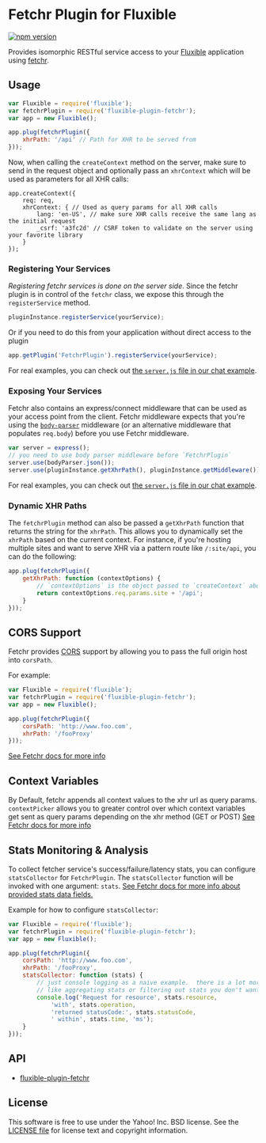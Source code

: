 # Fetchr Plugin for Fluxible

[![npm version](https://badge.fury.io/js/fluxible-plugin-fetchr.svg)](http://badge.fury.io/js/fluxible-plugin-fetchr)

Provides isomorphic RESTful service access to your [Fluxible](https://github.com/yahoo/fluxible) application using [fetchr](https://github.com/yahoo/fetchr).

## Usage

```js
var Fluxible = require('fluxible');
var fetchrPlugin = require('fluxible-plugin-fetchr');
var app = new Fluxible();

app.plug(fetchrPlugin({
    xhrPath: '/api' // Path for XHR to be served from
}));
```

Now, when calling the `createContext` method on the server, make sure to send in the request object and optionally pass an `xhrContext` which will be used as parameters for all XHR calls:

```
app.createContext({
    req: req,
    xhrContext: { // Used as query params for all XHR calls
        lang: 'en-US', // make sure XHR calls receive the same lang as the initial request
        _csrf: 'a3fc2d' // CSRF token to validate on the server using your favorite library
    }
});
```

### Registering Your Services

*Registering fetchr services is done on the server side*.  Since the fetchr plugin is in control of the `fetchr` class, we expose this through the `registerService` method.

```js
pluginInstance.registerService(yourService);
```

Or if you need to do this from your application without direct access to the plugin

```js
app.getPlugin('FetchrPlugin').registerService(yourService);
```

For real examples, you can check out [the `server.js` file in our chat example](https://github.com/yahoo/fluxible/blob/master/examples/chat/server.js).


### Exposing Your Services

Fetchr also contains an express/connect middleware that can be used as your access point from the client.
Fetchr middleware expects that you're using the [`body-parser`](https://github.com/expressjs/body-parser) middleware (or an alternative middleware that populates `req.body`) before you use Fetchr middleware.

```js
var server = express();
// you need to use body parser middleware before `FetchrPlugin`
server.use(bodyParser.json());
server.use(pluginInstance.getXhrPath(), pluginInstance.getMiddleware());
```

For real examples, you can check out [the `server.js` file in our chat example](https://github.com/yahoo/fluxible/blob/master/examples/chat/server.js).


### Dynamic XHR Paths

The `fetchrPlugin` method can also be passed a `getXhrPath` function that returns the string for the `xhrPath`. This allows you to dynamically set the `xhrPath` based on the current context. For instance, if you're hosting multiple sites and want to serve XHR via a pattern route like `/:site/api`, you can do the following:

```js
app.plug(fetchrPlugin({
    getXhrPath: function (contextOptions) {
        // `contextOptions` is the object passed to `createContext` above
        return contextOptions.req.params.site + '/api';
    }
}));
```

## CORS Support

Fetchr provides [CORS](https://developer.mozilla.org/en-US/docs/Web/HTTP/Access_control_CORS) support by allowing you to pass the full origin host into `corsPath`.

For example:

```js
var Fluxible = require('fluxible');
var fetchrPlugin = require('fluxible-plugin-fetchr');
var app = new Fluxible();

app.plug(fetchrPlugin({
    corsPath: 'http://www.foo.com',
    xhrPath: '/fooProxy'
}));
```
[See Fetchr docs for more info](https://github.com/yahoo/fetchr/blob/master/README.md#cors-support)

## Context Variables

By Default, fetchr appends all context values to the xhr url as query params. `contextPicker` allows you to greater control over which context variables get sent as query params depending on the xhr method (GET or POST) [See Fetchr docs for more info](https://github.com/yahoo/fetchr/blob/master/README.md#context-variables)

## Stats Monitoring & Analysis

To collect fetcher service's success/failure/latency stats, you can configure `statsCollector` for `FetchrPlugin`.  The `statsCollector` function will be invoked with one argument: `stats`.  [See Fetchr docs for more info about provided stats data fields.](https://github.com/yahoo/fetchr/blob/master/README.md#stats-monitoring--analysis)

Example for how to configure `statsCollector`:

```js
var Fluxible = require('fluxible');
var fetchrPlugin = require('fluxible-plugin-fetchr');
var app = new Fluxible();

app.plug(fetchrPlugin({
    corsPath: 'http://www.foo.com',
    xhrPath: '/fooProxy',
    statsCollector: function (stats) {
        // just console logging as a naive example.  there is a lot more you can do here,
        // like aggregating stats or filtering out stats you don't want to monitor
        console.log('Request for resource', stats.resource,
            'with', stats.operation,
            'returned statusCode:', stats.statusCode,
            ' within', stats.time, 'ms');
    }
}));
```

## API

- [fluxible-plugin-fetchr](https://github.com/yahoo/fluxible/blob/master/packages/fluxible-plugin-fetchr/docs/fluxible-plugin-fetchr.md)

## License

This software is free to use under the Yahoo! Inc. BSD license.
See the [LICENSE file][] for license text and copyright information.

[LICENSE file]: https://github.com/yahoo/fluxible/blob/master/LICENSE.md
